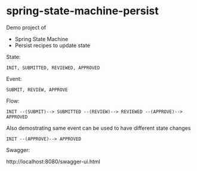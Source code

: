 # spring-state-machine-persist

Demo project of 
* Spring State Machine
* Persist recipes to update state

State:
    
    INIT, SUBMITTED, REVIEWED, APPROVED
    
Event:
    
    SUBMIT, REVIEW, APPROVE

Flow:

    INIT --(SUBMIT)--> SUBMITTED --(REVIEW)--> REVIEWED --(APPROVE)--> APPROVED


Also demostrating same event can be used to have different state changes
    
    INIT --(APPROVE)--> APPROVED

Swagger:

http://localhost:8080/swagger-ui.html
